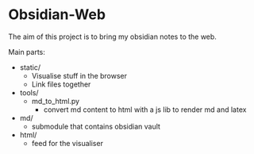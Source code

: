 # Obsidian-Web

The aim of this project is to bring my obsidian notes to the web.

Main parts:
- static/
  - Visualise stuff in the browser
  - Link files together
- tools/
  - md_to_html.py
    - convert md content to html with a js lib to render md and latex
- md/
  - submodule that contains obsidian vault
- html/
  - feed for the visualiser
